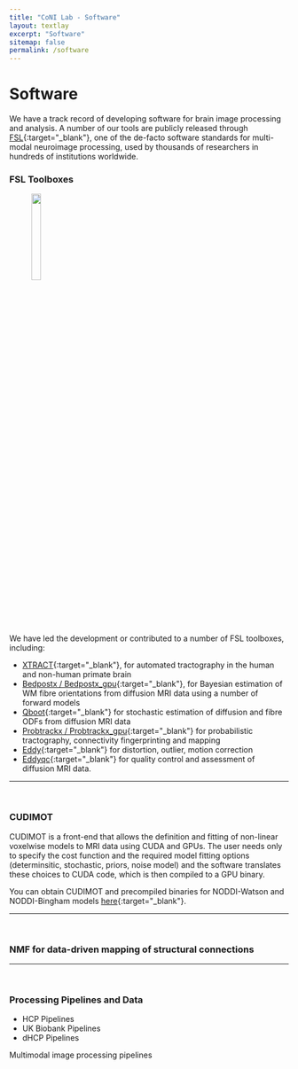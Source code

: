 ```yaml
---
title: "CoNI Lab - Software"
layout: textlay
excerpt: "Software"
sitemap: false
permalink: /software
---
```


# Software

We have a track record of developing software for brain image
processing and analysis. A number of our tools are publicly released
through [FSL](https://fsl.fmrib.ox.ac.uk/fsl/fslwiki){:target="_blank"}, one of the
de-facto software standards for multi-modal neuroimage processing,
used by thousands of researchers in hundreds of institutions worldwide.


### FSL Toolboxes
<figure>
<img src="{{ site.url }}{{ site.baseurl }}/images/software/FSL_logo.jpg" width="20%">
</figure>

We have led the development or contributed to a number of FSL toolboxes, including:
* [XTRACT](https://fsl.fmrib.ox.ac.uk/fsl/fslwiki/XTRACT){:target="_blank"},
  for automated tractography in the human and non-human primate brain
* [Bedpostx / Bedpostx_gpu](https://fsl.fmrib.ox.ac.uk/fsl/fslwiki/FDT/UserGuide#BEDPOSTX){:target="_blank"},
  for Bayesian estimation of WM fibre orientations from diffusion MRI
  data using a number of forward models
* [Qboot](https://fsl.fmrib.ox.ac.uk/fsl/fslwiki/FDT/UserGuide#qboot_-_Estimation_of_fibre_orientations_using_q-ball_ODFs_and_residual_bootstrap){:target="_blank"} for stochastic estimation of diffusion and fibre ODFs from diffusion MRI data
* [Probtrackx / Probtrackx_gpu](https://fsl.fmrib.ox.ac.uk/fsl/fslwiki/FDT/UserGuide#PROBTRACKX_-_probabilistic_tracking_with_crossing_fibres){:target="_blank"} for probabilistic tractography, connectivity fingerprinting and mapping
* [Eddy](https://fsl.fmrib.ox.ac.uk/fsl/fslwiki/eddy){:target="_blank"}
for distortion, outlier, motion correction
* [Eddyqc](https://fsl.fmrib.ox.ac.uk/fsl/fslwiki/eddyqc/UsersGuide){:target="_blank"}
  for quality control and assessment of diffusion MRI data.

<hr>
<p> &nbsp; </p>


### CUDIMOT
CUDIMOT is a front-end that allows the definition and fitting of
non-linear voxelwise models to MRI data using CUDA and GPUs. The user
needs only to specify the cost function and the required model fitting
options (determinsitic, stochastic, priors, noise model) and the
software translates these choices to CUDA code, which is then compiled
to a GPU binary. 

You can obtain CUDIMOT and precompiled binaries for NODDI-Watson and 
NODDI-Bingham models [here](https://users.fmrib.ox.ac.uk/~moisesf/cudimot/index.html){:target="_blank"}.

<hr>
<p> &nbsp; </p>

### NMF for data-driven mapping of structural connections

<hr>
<p> &nbsp; </p>

### Processing Pipelines and Data

* HCP Pipelines
* UK Biobank Pipelines
* dHCP Pipelines

Multimodal image processing pipelines

<p> &nbsp; </p>
